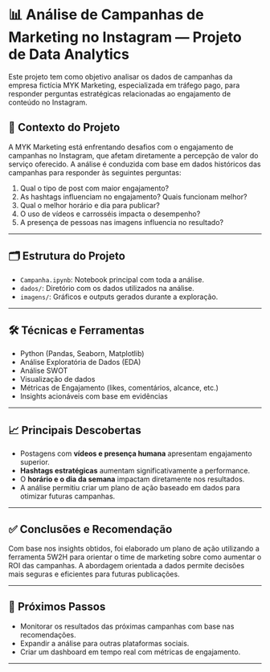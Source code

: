# 📊 Análise de Campanhas de Marketing no Instagram — Projeto de Data Analytics

Este projeto tem como objetivo analisar os dados de campanhas da empresa fictícia MYK Marketing, especializada em tráfego pago, para responder perguntas estratégicas relacionadas ao engajamento de conteúdo no Instagram.

## 🧠 Contexto do Projeto

A MYK Marketing está enfrentando desafios com o engajamento de campanhas no Instagram, que afetam diretamente a percepção de valor do serviço oferecido. A análise é conduzida com base em dados históricos das campanhas para responder às seguintes perguntas:

1. Qual o tipo de post com maior engajamento?
2. As hashtags influenciam no engajamento? Quais funcionam melhor?
3. Qual o melhor horário e dia para publicar?
4. O uso de vídeos e carrosséis impacta o desempenho?
5. A presença de pessoas nas imagens influencia no resultado?

---

## 🗂️ Estrutura do Projeto

- `Campanha.ipynb`: Notebook principal com toda a análise.
- `dados/`: Diretório com os dados utilizados na análise.
- `imagens/`: Gráficos e outputs gerados durante a exploração.

---

## 🛠️ Técnicas e Ferramentas

- Python (Pandas, Seaborn, Matplotlib)
- Análise Exploratória de Dados (EDA)
- Análise SWOT
- Visualização de dados
- Métricas de Engajamento (likes, comentários, alcance, etc.)
- Insights acionáveis com base em evidências

---

## 📈 Principais Descobertas

- Postagens com **vídeos e presença humana** apresentam engajamento superior.
- **Hashtags estratégicas** aumentam significativamente a performance.
- O **horário e o dia da semana** impactam diretamente nos resultados.
- A análise permitiu criar um plano de ação baseado em dados para otimizar futuras campanhas.

---

## ✅ Conclusões e Recomendação

Com base nos insights obtidos, foi elaborado um plano de ação utilizando a ferramenta 5W2H para orientar o time de marketing sobre como aumentar o ROI das campanhas. A abordagem orientada a dados permite decisões mais seguras e eficientes para futuras publicações.

---

## 📌 Próximos Passos

- Monitorar os resultados das próximas campanhas com base nas recomendações.
- Expandir a análise para outras plataformas sociais.
- Criar um dashboard em tempo real com métricas de engajamento.

---
